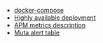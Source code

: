 - [docker-compose](./docs/docker-compose.md)
- [Highly available deployment](./docs/ha.md)
- [APM metrics description](./docs/metrics.md)
- [Muta alert table](./docs/alert_table.md)